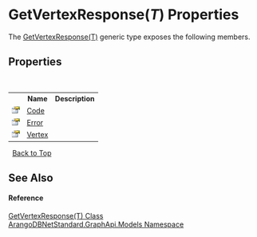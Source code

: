 # GetVertexResponse(*T*) Properties
 

The <a href="ee040d9e-e0a4-5046-783b-11f895185fd5">GetVertexResponse(T)</a> generic type exposes the following members.


## Properties
&nbsp;<table><tr><th></th><th>Name</th><th>Description</th></tr><tr><td>![Public property](media/pubproperty.gif "Public property")</td><td><a href="5729c1be-fbdd-cfab-269d-73d77ee4684d">Code</a></td><td /></tr><tr><td>![Public property](media/pubproperty.gif "Public property")</td><td><a href="415eb5d8-2397-9e25-ce52-978935ec6260">Error</a></td><td /></tr><tr><td>![Public property](media/pubproperty.gif "Public property")</td><td><a href="08b8934c-63f3-5186-c8d2-8886e83bf6cb">Vertex</a></td><td /></tr></table>&nbsp;
<a href="#getvertexresponse(*t*)-properties">Back to Top</a>

## See Also


#### Reference
<a href="ee040d9e-e0a4-5046-783b-11f895185fd5">GetVertexResponse(T) Class</a><br /><a href="6fb2338d-d8f7-f9c1-2056-1702fe9bf954">ArangoDBNetStandard.GraphApi.Models Namespace</a><br />
